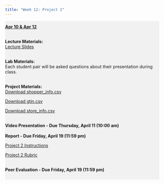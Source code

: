 ```yaml
---
title: "Week 12: Project 2"
---
```


<div style="background-color:rgba(0, 0, 0, 0.0470588); text-align:left; vertical-align: middle; padding:10px 0;">
<b><u>Apr 10 & Apr 12</u></b> <br> <br>

<b>Lecture Materials:</b> <br>
<a  href="/materials/unit_02/week_04/lecture_02_week_04.html" target="_blank">Lecture Slides</a> <br> <br>

<b>Lab Materials:</b> <br>
Each student pair will be asked questions about their presentation during class. <br> <br>


<b>Project Materials:</b> <br>
<a  href="/materials/unit_02/inputs/shopper_info.csv" download>Download shopper_info.csv</a> <br>

<a  href="/materials/unit_02/inputs/gtin.csv" download>Download gtin.csv</a> <br>

<a  href="/materials/unit_02/inputs/store_info.csv" download>Download store_info.csv</a> <br><br>

<b>Video Presentation - Due Thursday, April 11 (10:00 am)</b> <br><br>
<b>Report - Due Friday, April 19 (11:59 pm)</b> <br>
<!--
<a  href="https://colostate-my.sharepoint.com/:f:/g/personal/jbayham_colostate_edu/En9XYlXUrXZHlRa9zbdgnuUBtCzr0QDxWzSYij-3V3PNFQ?e=iKX1ba" target="_blank">Project Data - PDI Convenience Store </a> <br> 
-->

<a  href="/materials/unit_02/week_04/project_2.html" target="_blank">Project 2 Instructions</a> <br> 

<a  href="/materials/unit_02/week_04/project_2_rubric.html" target="_blank">Project 2 Rubric</a> <br> <br> 

<b>Peer Evaluation - Due Friday, April 19 (11:59 pm)</b> <br>





</div>

<br> 
